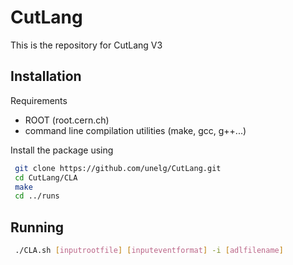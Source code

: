 # CutLang
This is the repository for CutLang V3 


## Installation

Requirements
* ROOT (root.cern.ch) 
* command line compilation utilities (make, gcc, g++...) 

Install the package using
```bash
 git clone https://github.com/unelg/CutLang.git
 cd CutLang/CLA
 make
 cd ../runs
```

## Running

```bash
 ./CLA.sh [inputrootfile] [inputeventformat] -i [adlfilename]
```

